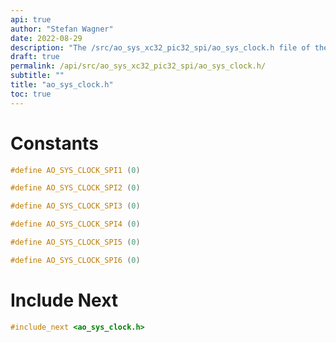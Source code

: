 ```yaml
---
api: true
author: "Stefan Wagner"
date: 2022-08-29
description: "The /src/ao_sys_xc32_pic32_spi/ao_sys_clock.h file of the ao real-time operating system."
draft: true
permalink: /api/src/ao_sys_xc32_pic32_spi/ao_sys_clock.h/
subtitle: ""
title: "ao_sys_clock.h"
toc: true
---
```


# Constants

```c
#define AO_SYS_CLOCK_SPI1 (0)
```

```c
#define AO_SYS_CLOCK_SPI2 (0)
```

```c
#define AO_SYS_CLOCK_SPI3 (0)
```

```c
#define AO_SYS_CLOCK_SPI4 (0)
```

```c
#define AO_SYS_CLOCK_SPI5 (0)
```

```c
#define AO_SYS_CLOCK_SPI6 (0)
```

# Include Next

```c
#include_next <ao_sys_clock.h>
```

